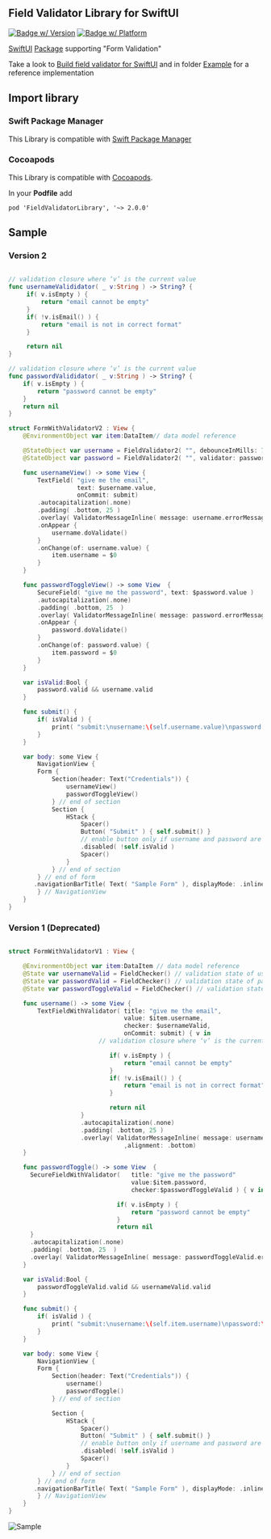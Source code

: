 ## Field Validator Library for SwiftUI

[![Badge w/ Version](https://cocoapod-badges.herokuapp.com/v/FieldValidatorLibrary/badge.png)](https://cocoadocs.org/docsets/FieldValidatorLibrary)
[![Badge w/ Platform](https://cocoapod-badges.herokuapp.com/p/FieldValidatorLibrary/badge.svg)](https://cocoadocs.org/docsets/FieldValidatorLibrary)

[SwiftUI](https://developer.apple.com/documentation/swiftui) [Package](https://swift.org/package-manager/) supporting "Form Validation"

Take a look to [Build field validator for SwiftUI](https://soulsoftware-bsc.blogspot.com/2019/10/build-field-validator-for-swiftui.html) and in folder [Example](Example) for a reference implementation

## Import library

### Swift Package Manager

This Library is compatible with [Swift Package Manager](https://swift.org/package-manager/)

### Cocoapods

This Library is compatible with [Cocoapods](https://cocoapods.org).

In your **Podfile** add
```
pod 'FieldValidatorLibrary', '~> 2.0.0'
```

## Sample

### Version 2

```swift

// validation closure where ‘v’ is the current value
func usernameValididator( _ v:String ) -> String? {
     if( v.isEmpty ) {
         return "email cannot be empty"
     }
     if( !v.isEmail() ) {
         return "email is not in correct format"
     }

     return nil
}

// validation closure where ‘v’ is the current value
func passwordValididator( _ v:String ) -> String? {
    if( v.isEmpty ) {
        return "password cannot be empty"
    }
    return nil
}

struct FormWithValidatorV2 : View {
    @EnvironmentObject var item:DataItem// data model reference

    @StateObject var username = FieldValidator2( "", debounceInMills: 700, validator: usernameValididator )
    @StateObject var password = FieldValidator2( "", validator: passwordValididator)

    func usernameView() -> some View {
        TextField( "give me the email",
                   text: $username.value,
                   onCommit: submit)
        .autocapitalization(.none)
        .padding( .bottom, 25 )
        .overlay( ValidatorMessageInline( message: username.errorMessageOrNilAtBeginning ), alignment: .bottom)
        .onAppear {
            username.doValidate()
        }
        .onChange(of: username.value) {
            item.username = $0
        }
    }

    func passwordToggleView() -> some View  {
        SecureField( "give me the password", text: $password.value )
        .autocapitalization(.none)
        .padding( .bottom, 25  )
        .overlay( ValidatorMessageInline( message: password.errorMessage ),alignment: .bottom)
        .onAppear {
            password.doValidate()
        }
        .onChange(of: password.value) {
            item.password = $0
        }
    }

    var isValid:Bool {
        password.valid && username.valid
    }

    func submit() {
        if( isValid ) {
            print( "submit:\nusername:\(self.username.value)\npassword:\(self.password.value)")
        }
    }

    var body: some View {
        NavigationView {
        Form {
            Section(header: Text("Credentials")) {
                usernameView()
                passwordToggleView()
            } // end of section
            Section {
                HStack {
                    Spacer()
                    Button( "Submit" ) { self.submit() }
                    // enable button only if username and password are valid
                    .disabled( !self.isValid )
                    Spacer()
                }
            } // end of section
        } // end of form
       .navigationBarTitle( Text( "Sample Form" ), displayMode: .inline  )
        } // NavigationView
    }
}

```

### Version 1 (Deprecated)

```swift

struct FormWithValidatorV1 : View {

    @EnvironmentObject var item:DataItem // data model reference
    @State var usernameValid = FieldChecker() // validation state of username field
    @State var passwordValid = FieldChecker() // validation state of password field
    @State var passwordToggleValid = FieldChecker() // validation state of password field

    func username() -> some View {
        TextFieldWithValidator( title: "give me the email",
                                value: $item.username,
                                checker: $usernameValid,
                                onCommit: submit) { v in
                         // validation closure where ‘v’ is the current value

                            if( v.isEmpty ) {
                                return "email cannot be empty"
                            }
                            if( !v.isEmail() ) {
                                return "email is not in correct format"
                            }

                            return nil
                    }
                    .autocapitalization(.none)
                    .padding( .bottom, 25 )
                    .overlay( ValidatorMessageInline( message: usernameValid.errorMessageOrNilAtBeginning )
                                ,alignment: .bottom)
    }

    func passwordToggle() -> some View  {
      SecureFieldWithValidator(   title: "give me the password"
                                  value:$item.password,
                                  checker:$passwordToggleValid ) { v in

                              if( v.isEmpty ) {
                                  return "password cannot be empty"
                              }
                              return nil
      }
      .autocapitalization(.none)
      .padding( .bottom, 25  )
      .overlay( ValidatorMessageInline( message: passwordToggleValid.errorMessage ),alignment: .bottom)
    }

    var isValid:Bool {
        passwordToggleValid.valid && usernameValid.valid
    }

    func submit() {
        if( isValid ) {
            print( "submit:\nusername:\(self.item.username)\npassword:\(self.item.password)")
        }
    }

    var body: some View {
        NavigationView {
        Form {
            Section(header: Text("Credentials")) {
                username()
                passwordToggle()
            } // end of section

            Section {
                HStack {
                    Spacer()
                    Button( "Submit" ) { self.submit() }
                    // enable button only if username and password are valid
                    .disabled( !self.isValid )
                    Spacer()
                }
            } // end of section
        } // end of form
       .navigationBarTitle( Text( "Sample Form" ), displayMode: .inline  )
        } // NavigationView
    }
}

```

![Sample](assets/FieldValidatorLibrarySample.gif)
